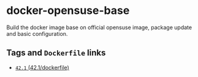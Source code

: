 # docker-opensuse-base
Build the docker image base on official opensuse image, package update and basic configuration.

## Tags and `Dockerfile` links
- [`42.1` (42.1/dockerfile)](https://github.com/mengzyou/docker-opensuse-base/blob/master/42.1/Dockerfile)  
